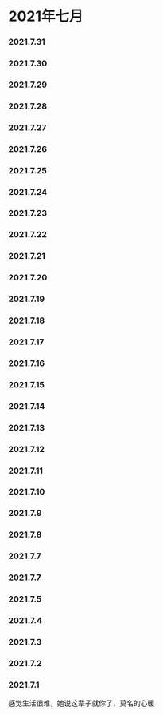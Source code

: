 # 2021年七月
### 2021.7.31
### 2021.7.30
### 2021.7.29
### 2021.7.28
### 2021.7.27
### 2021.7.26
### 2021.7.25
### 2021.7.24
### 2021.7.23
### 2021.7.22
### 2021.7.21
### 2021.7.20
### 2021.7.19
### 2021.7.18
### 2021.7.17
### 2021.7.16
### 2021.7.15
### 2021.7.14
### 2021.7.13
### 2021.7.12
### 2021.7.11
### 2021.7.10
### 2021.7.9
### 2021.7.8
### 2021.7.7
### 2021.7.7
### 2021.7.5
### 2021.7.4
### 2021.7.3
### 2021.7.2
### 2021.7.1
感觉生活很难，她说这辈子就你了，莫名的心暖
